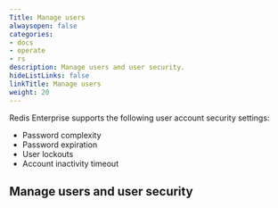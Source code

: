 ```yaml
---
Title: Manage users
alwaysopen: false
categories:
- docs
- operate
- rs
description: Manage users and user security.
hideListLinks: false
linkTitle: Manage users
weight: 20
---
```


Redis Enterprise supports the following user account security settings:

- Password complexity
- Password expiration
- User lockouts
- Account inactivity timeout

## Manage users and user security

